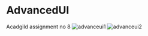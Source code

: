 # AdvancedUI
Acadgild assignment no 8
![advanceui1](https://user-images.githubusercontent.com/22821798/37978870-b910eddc-3204-11e8-9010-b0d9ec765baf.png)
![advanceui2](https://user-images.githubusercontent.com/22821798/37978873-b9a8b54a-3204-11e8-8351-c473d9ab5237.png)
